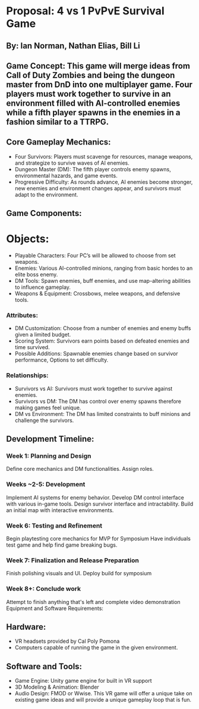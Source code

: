 # Proposal: 4 vs 1 PvPvE Survival Game
## By: Ian Norman, Nathan Elias, Bill Li
## Game Concept: This game will merge ideas from Call of Duty Zombies and being the dungeon master from DnD into one multiplayer game. Four players must work together to survive in an environment filled with AI-controlled enemies while a fifth player spawns in the enemies in a fashion similar to a TTRPG.
## Core Gameplay Mechanics:
* Four Survivors: Players must scavenge for resources, manage weapons, and strategize to survive waves of AI enemies.
* Dungeon Master (DM): The fifth player controls enemy spawns, environmental hazards, and game events.
* Progressive Difficulty: As rounds advance, AI enemies become stronger, new enemies and environment changes appear, and survivors must adapt to the environment.
## Game Components:
# Objects:
* Playable Characters: Four PC’s will be allowed to choose from set weapons.
* Enemies: Various AI-controlled minions, ranging from basic hordes to an elite boss enemy.
* DM Tools: Spawn enemies, buff enemies, and use map-altering abilities to influence gameplay.
* Weapons & Equipment: Crossbows, melee weapons, and defensive tools.
### Attributes:
* DM Customization: Choose from a number of enemies and enemy buffs given a limited budget.
* Scoring System: Survivors earn points based on defeated enemies and time survived.
* Possible Additions: Spawnable enemies change based on survivor performance, Options to set difficulty.
### Relationships:
* Survivors vs AI: Survivors must work together to survive against enemies.
* Survivors vs DM: The DM has control over enemy spawns therefore making games feel unique.
* DM vs Environment: The DM has limited constraints to buff minions and challenge the survivors.
## Development Timeline:
### Week 1: Planning and Design
Define core mechanics and DM functionalities.
Assign roles.
### Weeks ~2-5: Development
Implement AI systems for enemy behavior.
Develop DM control interface with various in-game tools.
Design survivor interface and intractability.
Build an initial map with interactive environments.
### Week 6: Testing and Refinement
Begin playtesting core mechanics for MVP for Symposium
Have individuals test game and help find game breaking bugs.
### Week 7: Finalization and Release Preparation
Finish polishing visuals and UI.
Deploy build for symposium
### Week 8+: Conclude work
Attempt to finish anything that's left and complete video demonstration
Equipment and Software Requirements:
## Hardware:
* VR headsets provided by Cal Poly Pomona
* Computers capable of running the game in the given environment.
## Software and Tools:
* Game Engine: Unity game engine for built in VR support
* 3D Modeling & Animation: Blender
* Audio Design: FMOD or Wwise.
This VR game will offer a unique take on existing game ideas and will provide a unique gameplay loop that is fun.

